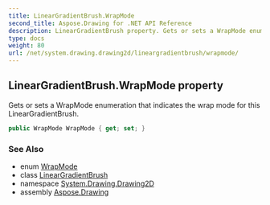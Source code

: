 ```yaml
---
title: LinearGradientBrush.WrapMode
second_title: Aspose.Drawing for .NET API Reference
description: LinearGradientBrush property. Gets or sets a WrapMode enumeration that indicates the wrap mode for this LinearGradientBrush
type: docs
weight: 80
url: /net/system.drawing.drawing2d/lineargradientbrush/wrapmode/
---
```

## LinearGradientBrush.WrapMode property

Gets or sets a WrapMode enumeration that indicates the wrap mode for this LinearGradientBrush.

```csharp
public WrapMode WrapMode { get; set; }
```

### See Also

* enum [WrapMode](../../wrapmode/)
* class [LinearGradientBrush](../)
* namespace [System.Drawing.Drawing2D](../../lineargradientbrush/)
* assembly [Aspose.Drawing](../../../)


